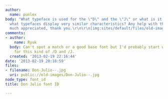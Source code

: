 ```yaml
---
author:
  name: punlex
body: "What typeface is used for the \"D\" and the \"J\" or what is it based on or
  what typefaces display very similar characteristics? Any help with this is very
  much appreciated, thank you.\r\n\r\n[img:sites/default/files/old-images/Don-Julio--_6144.jpg]"
comments:
- author:
    name: Ryuk
  body: Can't spot a match or a good base font but I'd probably start with some [[http://www.myfonts.com/search/blackletter|Blackletter]]/[[http://www.myfonts.com/search/fraktur|Fraktur]]
    for this kind of /D and /J.
  created: '2013-02-19 22:16:44'
date: '2013-02-19 20:18:59'
files:
- filename: Don-Julio--.jpg
  uri: public://old-images/Don-Julio--.jpg
node_type: font_id
title: Don Julio font ID

---
```

